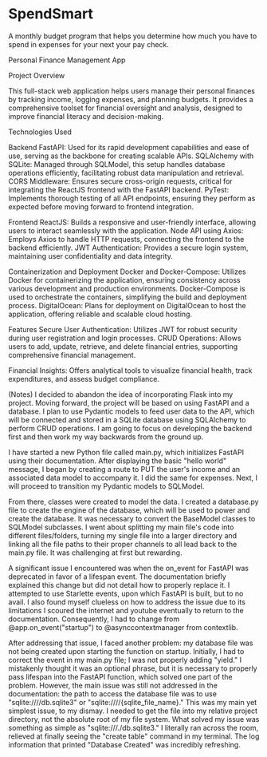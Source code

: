 # SpendSmart
A monthly budget program that helps you determine how much you have to spend in expenses for your next your pay check.

Personal Finance Management App

Project Overview

This full-stack web application helps users manage their personal finances by tracking income, logging expenses, and planning budgets. It provides a comprehensive toolset for financial oversight and analysis, designed to improve financial literacy and decision-making.

Technologies Used

Backend
FastAPI: Used for its rapid development capabilities and ease of use, serving as the backbone for creating scalable APIs.
SQLAlchemy with SQLite: Managed through SQLModel, this setup handles database operations efficiently, facilitating robust data manipulation and retrieval.
CORS Middleware: Ensures secure cross-origin requests, critical for integrating the ReactJS frontend with the FastAPI backend.
PyTest: Implements thorough testing of all API endpoints, ensuring they perform as expected before moving forward to frontend integration.

Frontend
ReactJS: Builds a responsive and user-friendly interface, allowing users to interact seamlessly with the application.
Node API using Axios: Employs Axios to handle HTTP requests, connecting the frontend to the backend efficiently.
JWT Authentication: Provides a secure login system, maintaining user confidentiality and data integrity.

Containerization and Deployment
Docker and Docker-Compose: Utilizes Docker for containerizing the application, ensuring consistency across various development and production environments. Docker-Compose is used to orchestrate the containers, simplifying the build and deployment process.
DigitalOcean: Plans for deployment on DigitalOcean to host the application, offering reliable and scalable cloud hosting.

Features
Secure User Authentication: Utilizes JWT for robust security during user registration and login processes.
CRUD Operations: Allows users to add, update, retrieve, and delete financial entries, supporting comprehensive financial management.

Financial Insights: Offers analytical tools to visualize financial health, track expenditures, and assess budget compliance.

(Notes)
I decided to abandon the idea of incorporating Flask into my project. Moving forward, the project will be based on using FastAPI and a database. I plan to use Pydantic models to feed user data to the API, which will be connected and stored in a SQLite database using SQLAlchemy to perform CRUD operations. I am going to focus on developing the backend first and then work my way backwards from the ground up.

I have started a new Python file called main.py, which initializes FastAPI using their documentation. After displaying the basic "hello world" message, I began by creating a route to PUT the user's income and an associated data model to accompany it. I did the same for expenses. Next, I will proceed to transition my Pydantic models to SQLModel.

From there, classes were created to model the data. I created a database.py file to create the engine of the database, which will be used to power and create the database. It was necessary to convert the BaseModel classes to SQLModel subclasses. I went about splitting my main file's code into different files/folders, turning my single file into a larger directory and linking all the file paths to their proper channels to all lead back to the main.py file. It was challenging at first but rewarding.

A significant issue I encountered was when the on_event for FastAPI was deprecated in favor of a lifespan event. The documentation briefly explained this change but did not detail how to properly replace it. I attempted to use Starlette events, upon which FastAPI is built, but to no avail. I also found myself clueless on how to address the issue due to its limitations I scoured the internet and youtube eventually to return to the documentation. Consequently, I had to change from @app.on_event("startup") to @asynccontextmanager from contextlib.

After addressing that issue, I faced another problem: my database file was not being created upon starting the function on startup. Initially, I had to correct the event in my main.py file; I was not properly adding "yield." I mistakenly thought it was an optional phrase, but it is necessary to properly pass lifespan into the FastAPI function, which solved one part of the problem. However, the main issue was still not addressed in the documentation: the path to access the database file was to use "sqlite:////db.sqlite3" or "sqlite:////{sqlite_file_name}." This was my main yet simplest issue, to my dismay. I needed to get the file into my relative project directory, not the absolute root of my file system. What solved my issue was something as simple as "sqlite:///./db.sqlite3." I literally ran across the room, relieved at finally seeing the "create table" command in my terminal. The log information that printed "Database Created" was incredibly refreshing.